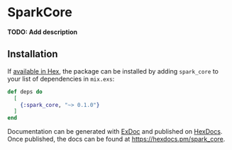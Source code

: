 # SparkCore

**TODO: Add description**

## Installation

If [available in Hex](https://hex.pm/docs/publish), the package can be installed
by adding `spark_core` to your list of dependencies in `mix.exs`:

```elixir
def deps do
  [
    {:spark_core, "~> 0.1.0"}
  ]
end
```

Documentation can be generated with [ExDoc](https://github.com/elixir-lang/ex_doc)
and published on [HexDocs](https://hexdocs.pm). Once published, the docs can
be found at <https://hexdocs.pm/spark_core>.

